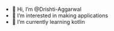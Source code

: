 - 👋 Hi, I’m @Drishti-Aggarwal
- 👀 I’m interested in making applications 
- 🌱 I’m currently learning kotlin

<!---
Drishti-Aggarwal/Drishti-Aggarwal is a ✨ special ✨ repository because its `README.md` (this file) appears on your GitHub profile.
You can click the Preview link to take a look at your changes.
--->
